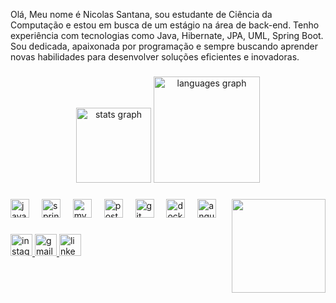 <p align="left">Olá, Meu nome é Nicolas Santana, sou estudante de Ciência da Computação e estou em busca de um estágio na área de back-end. Tenho experiência com tecnologias como Java, Hibernate, JPA, UML, Spring Boot. Sou dedicada, apaixonada por programação e sempre buscando aprender novas habilidades para desenvolver soluções eficientes e inovadoras.</p>

###

<div align="center">
  <img src="https://github-readme-stats.vercel.app/api?username=nicolassantana42&hide_title=true&hide_rank=true&show_icons=true&include_all_commits=true&count_private=true&disable_animations=true&theme=dracula&locale=pt-br&hide_border=true" height="120" alt="stats graph"  />
  <img src="https://github-readme-stats.vercel.app/api/top-langs?username=nicolassantana42&locale=pt-br&hide_title=true&layout=compact&card_width=320&langs_count=5&theme=dracula&hide_border=true" height="170" alt="languages graph"  />
</div>

###

<img align="right" height="150" src="https://i.pinimg.com/736x/07/db/5d/07db5dcc344d5e567ffe2b56983114a7.jpg"  />

###

<div align="left">
  <img src="https://cdn.jsdelivr.net/gh/devicons/devicon/icons/java/java-original.svg" height="30" alt="java logo"  />
  <img width="12" />
  <img src="https://cdn.jsdelivr.net/gh/devicons/devicon/icons/spring/spring-original.svg" height="30" alt="spring logo"  />
  <img width="12" />
  <img src="https://cdn.jsdelivr.net/gh/devicons/devicon/icons/mysql/mysql-original.svg" height="30" alt="mysql logo"  />
  <img width="12" />
  <img src="https://cdn.jsdelivr.net/gh/devicons/devicon/icons/postgresql/postgresql-original.svg" height="30" alt="postgresql logo"  />
  <img width="12" />
  <img src="https://cdn.jsdelivr.net/gh/devicons/devicon/icons/git/git-original.svg" height="30" alt="git logo"  />
  <img width="12" />
  <img src="https://cdn.jsdelivr.net/gh/devicons/devicon/icons/docker/docker-original.svg" height="30" alt="docker logo"  />
  <img width="12" />
  <img src="https://cdn.jsdelivr.net/gh/devicons/devicon/icons/angularjs/angularjs-original.svg" height="30" alt="angularjs logo"  />
</div>

###

<div align="left">
  <a href="https://www.instagram.com/nicolass__aa/" target="_blank">
    <img src="https://img.shields.io/static/v1?message=Instagram&logo=instagram&label=&color=E4405F&logoColor=white&labelColor=&style=for-the-badge" height="35" alt="instagram logo"  />
  </a>
  <a href="nicolassantana361@gmail.com" target="_blank">
    <img src="https://img.shields.io/static/v1?message=Gmail&logo=gmail&label=&color=D14836&logoColor=white&labelColor=&style=for-the-badge" height="35" alt="gmail logo"  />
  </a>
  <a href="https://www.linkedin.com/in/nicolas-nicolas/" target="_blank">
    <img src="https://img.shields.io/static/v1?message=LinkedIn&logo=linkedin&label=&color=0077B5&logoColor=white&labelColor=&style=for-the-badge" height="35" alt="linkedin logo"  />
  </a>
</div>

###
